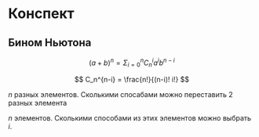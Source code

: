 # Конспект

## Бином Ньютона

$$
(a + b)^n = \Sigma_{i=0}^n C_n^i a^i b^{n-i}
$$

$$
C_n^{n-i} = \frac{n!}{(n-i)! i!}
$$

$n$ разных элементов. Сколькими спосабами можно переставить $2$ разных элемента

$n$ элементов. Сколькими способами из этих элементов можно выбрать $i$.

